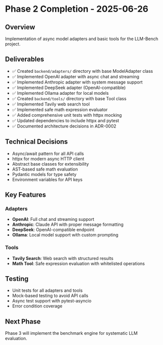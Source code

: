 # Phase 2 Completion - 2025-06-26

## Overview
Implementation of async model adapters and basic tools for the LLM-Bench project.

## Deliverables
- ✅ Created `backend/adapters/` directory with base ModelAdapter class
- ✅ Implemented OpenAI adapter with async chat and streaming
- ✅ Implemented Anthropic adapter with system message support
- ✅ Implemented DeepSeek adapter (OpenAI-compatible)
- ✅ Implemented Ollama adapter for local models
- ✅ Created `backend/tools/` directory with base Tool class
- ✅ Implemented Tavily web search tool
- ✅ Implemented safe math expression evaluator
- ✅ Added comprehensive unit tests with httpx mocking
- ✅ Updated dependencies to include httpx and pytest
- ✅ Documented architecture decisions in ADR-0002

## Technical Decisions
- Async/await pattern for all API calls
- httpx for modern async HTTP client
- Abstract base classes for extensibility
- AST-based safe math evaluation
- Pydantic models for type safety
- Environment variables for API keys

## Key Features

### Adapters
- **OpenAI**: Full chat and streaming support
- **Anthropic**: Claude API with proper message formatting
- **DeepSeek**: OpenAI-compatible endpoint
- **Ollama**: Local model support with custom prompting

### Tools
- **Tavily Search**: Web search with structured results
- **Math Tool**: Safe expression evaluation with whitelisted operations

## Testing
- Unit tests for all adapters and tools
- Mock-based testing to avoid API calls
- Async test support with pytest-asyncio
- Error condition coverage

## Next Phase
Phase 3 will implement the benchmark engine for systematic LLM evaluation.